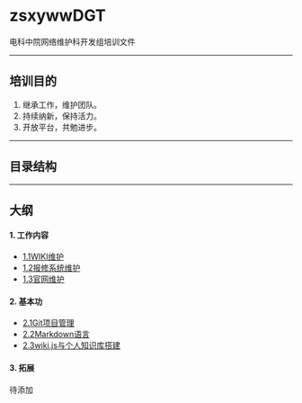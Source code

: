 # zsxywwDGT
电科中院网络维护科开发组培训文件

---
## 培训目的

1. 继承工作，维护团队。
2. 持续纳新，保持活力。
3. 开放平台，共勉进步。

--- 
## 目录结构



---
## 大纲
####  1. 工作内容
- [1.1WIKI维护](DOC/1.1WIKI维护.md)
- [1.2报修系统维护](DOC/1.2报修系统维护.md)
- [1.3官网维护](DOC/1.3官网维护.md)
#### 2. 基本功
* [2.1Git项目管理](DOC/2.1Git项目管理.md)
* [2.2Markdown语言](DOC/2.2Markdown语言.md)
* [2.3wiki.js与个人知识库搭建](DOC/2.3wiki.js与个人知识库搭建.md)


#### 3. 拓展

待添加

